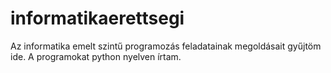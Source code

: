 # informatikaerettsegi

Az informatika emelt szintű programozás feladatainak megoldásait gyűjtöm ide.
A programokat python nyelven írtam.
